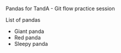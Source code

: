 Pandas for TandA - Git flow practice session

List of pandas
* Giant panda
* Red panda
* Sleepy panda


